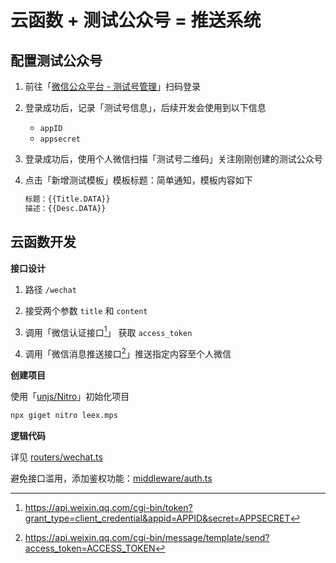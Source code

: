 # 云函数 + 测试公众号 = 推送系统

## 配置测试公众号

1. 前往「[微信公众平台 - 测试号管理](http://mp.weixin.qq.com/debug/cgi-bin/sandbox?t=sandbox/login)」扫码登录

2. 登录成功后，记录「测试号信息」，后续开发会使用到以下信息

   - `appID`
   - `appsecret`

3. 登录成功后，使用个人微信扫描「测试号二维码」关注刚刚创建的测试公众号

4. 点击「新增测试模板」模板标题：简单通知，模板内容如下

   ```txt
   标题：{{Title.DATA}}
   描述：{{Desc.DATA}}
   ```

## 云函数开发

**接口设计**

1. 路径 `/wechat`

2. 接受两个参数 `title` 和 `content`

3. 调用「微信认证接口[^1]」 获取 `access_token`

4. 调用「微信消息推送接口[^2]」推送指定内容至个人微信

[^1]: <https://api.weixin.qq.com/cgi-bin/token?grant_type=client_credential&appid=APPID&secret=APPSECRET>
[^2]: <https://api.weixin.qq.com/cgi-bin/message/template/send?access_token=ACCESS_TOKEN>

**创建项目**

使用「[unjs/Nitro](https://github.com/unjs/nitro)」初始化项目

```sh
npx giget nitro leex.mps
```

**逻辑代码**

详见 [routers/wechat.ts](./routes/wechat.ts)

避免接口滥用，添加鉴权功能：[middleware/auth.ts](./middleware/auth.ts)
